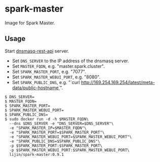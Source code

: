 spark-master
============

Image for Spark Master.

Usage
-----

Start [dnsmasq-rest-api](https://index.docker.io/u/lijin/dnsmasq-rest-api/) server.

* Set `DNS_SERVER` to the IP address of the dnsmasq server.
* Set `MASTER_FQDN`, e.g. "master.spark.cluster".
* Set `SPARK_MASTER_PORT`, e.g. "7077".
* Set `SPARK_MASTER_WEBUI_PORT`, e.g. "8080".
* Set `SPARK_PUBLIC_DNS`, e.g. "\`curl http://169.254.169.254/latest/meta-data/public-hostname`".

```Shell
$ DNS_SERVER=
$ MASTER_FQDN=
$ SPARK_MASTER_PORT=
$ SPARK_MASTER_WEBUI_PORT=
$ SPARK_PUBLIC_DNS=
$ sudo docker run -d -h $MASTER_FQDN\
  --dns $DNS_SERVER -e "DNS_SERVER=$DNS_SERVER"\
  -e "SPARK_MASTER_IP=$MASTER_FQDN"\
  -e "SPARK_MASTER_PORT=$SPARK_MASTER_PORT"\
  -e "SPARK_MASTER_WEBUI_PORT=$SPARK_MASTER_WEBUI_PORT"\
  -e "SPARK_PUBLIC_DNS=$SPARK_PUBLIC_DNS"\
  -p $SPARK_MASTER_PORT:$SPARK_MASTER_PORT\
  -p $SPARK_MASTER_WEBUI_PORT:$SPARK_MASTER_WEBUI_PORT\
  lijin/spark-master:0.9.1
```